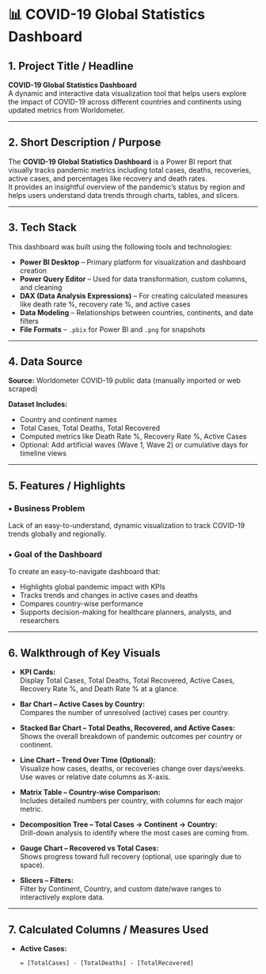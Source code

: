 # 📊 COVID-19 Global Statistics Dashboard

## 1. Project Title / Headline
**COVID-19 Global Statistics Dashboard**  
A dynamic and interactive data visualization tool that helps users explore the impact of COVID-19 across different countries and continents using updated metrics from Worldometer.

---

## 2. Short Description / Purpose
The **COVID-19 Global Statistics Dashboard** is a Power BI report that visually tracks pandemic metrics including total cases, deaths, recoveries, active cases, and percentages like recovery and death rates.  
It provides an insightful overview of the pandemic’s status by region and helps users understand data trends through charts, tables, and slicers.

---

## 3. Tech Stack
This dashboard was built using the following tools and technologies:

- **Power BI Desktop** – Primary platform for visualization and dashboard creation  
- **Power Query Editor** – Used for data transformation, custom columns, and cleaning  
- **DAX (Data Analysis Expressions)** – For creating calculated measures like death rate %, recovery rate %, and active cases  
- **Data Modeling** – Relationships between countries, continents, and date filters  
- **File Formats** – `.pbix` for Power BI and `.png` for snapshots

---

## 4. Data Source

**Source:** Worldometer COVID-19 public data (manually imported or web scraped)

**Dataset Includes:**
- Country and continent names  
- Total Cases, Total Deaths, Total Recovered  
- Computed metrics like Death Rate %, Recovery Rate %, Active Cases  
- Optional: Add artificial waves (Wave 1, Wave 2) or cumulative days for timeline views

---

## 5. Features / Highlights

### • Business Problem
Lack of an easy-to-understand, dynamic visualization to track COVID-19 trends globally and regionally.

### • Goal of the Dashboard
To create an easy-to-navigate dashboard that:
- Highlights global pandemic impact with KPIs  
- Tracks trends and changes in active cases and deaths  
- Compares country-wise performance  
- Supports decision-making for healthcare planners, analysts, and researchers

---

## 6. Walkthrough of Key Visuals

- **KPI Cards:**  
  Display Total Cases, Total Deaths, Total Recovered, Active Cases, Recovery Rate %, and Death Rate % at a glance.

- **Bar Chart – Active Cases by Country:**  
  Compares the number of unresolved (active) cases per country.

- **Stacked Bar Chart – Total Deaths, Recovered, and Active Cases:**  
  Shows the overall breakdown of pandemic outcomes per country or continent.

- **Line Chart – Trend Over Time (Optional):**  
  Visualize how cases, deaths, or recoveries change over days/weeks. Use waves or relative date columns as X-axis.

- **Matrix Table – Country-wise Comparison:**  
  Includes detailed numbers per country, with columns for each major metric.

- **Decomposition Tree – Total Cases → Continent → Country:**  
  Drill-down analysis to identify where the most cases are coming from.

- **Gauge Chart – Recovered vs Total Cases:**  
  Shows progress toward full recovery (optional, use sparingly due to space).

- **Slicers – Filters:**  
  Filter by Continent, Country, and custom date/wave ranges to interactively explore data.

---

## 7. Calculated Columns / Measures Used

- **Active Cases:**  
  ```powerquery
  = [TotalCases] - [TotalDeaths] - [TotalRecovered]
